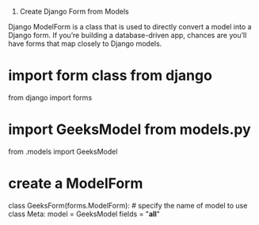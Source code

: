 
1. Create Django Form from Models

Django ModelForm is a class that is used to directly convert a model into a Django form.
If you’re building a database-driven app, 
chances are you’ll have forms that map closely to Django models.

# import form class from django
from django import forms
  
# import GeeksModel from models.py
from .models import GeeksModel
  
# create a ModelForm
class GeeksForm(forms.ModelForm):
    # specify the name of model to use
    class Meta:
        model = GeeksModel
        fields = "__all__"

